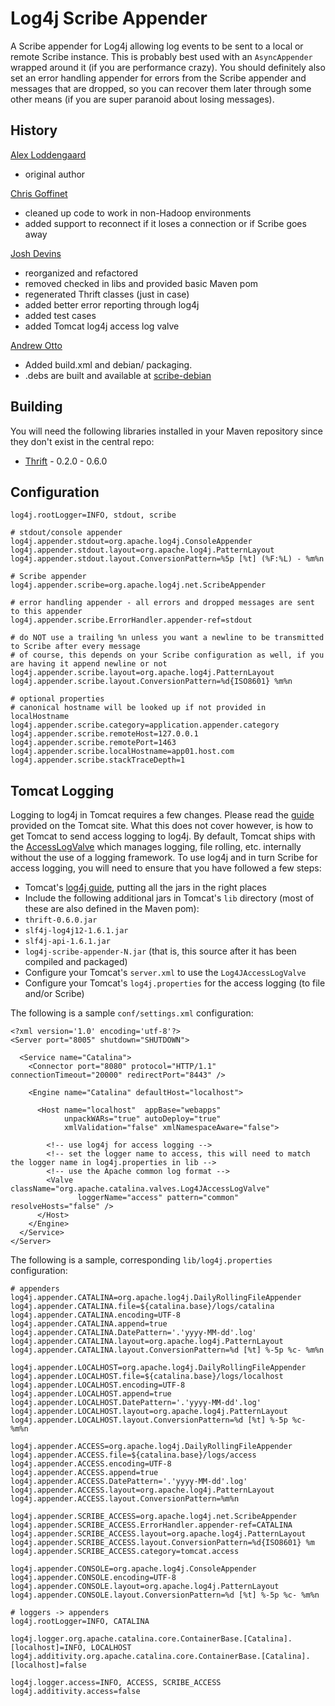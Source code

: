Log4j Scribe Appender
===

A Scribe appender for Log4j allowing log events to be sent to a local or remote Scribe instance. This is probably best used with an `AsyncAppender` wrapped around it (if you are performance crazy). You should definitely also set an error handling appender for errors from the Scribe appender and messages that are dropped, so you can recover them later through some other means (if you are super paranoid about losing messages).

History
---

[Alex Loddengaard](http://github.com/alexlod/scribe-log4j-appender)

 * original author

[Chris Goffinet](http://github.com/lenn0x/Scribe-log4j-Appender)

 * cleaned up code to work in non-Hadoop environments
 * added support to reconnect if it loses a connection or if Scribe goes away

[Josh Devins](http://github.com/joshdevins/Scribe-log4j-Appender)

 * reorganized and refactored
 * removed checked in libs and provided basic Maven pom
 * regenerated Thrift classes (just in case)
 * added better error reporting through log4j
 * added test cases
 * added Tomcat log4j access log valve
 
[Andrew Otto](https://github.com/wmf-analytics/log4j-scribe-appender)

 * Added build.xml and debian/ packaging.
 * .debs are built and available at [scribe-debian](https://github.com/wmf-analytics/scribe-debian)

Building
---

You will need the following libraries installed in your Maven repository since they don't exist in the central repo:

 * [Thrift](http://thrift.apache.org) - 0.2.0 - 0.6.0

Configuration
---

    log4j.rootLogger=INFO, stdout, scribe
	
    # stdout/console appender
    log4j.appender.stdout=org.apache.log4j.ConsoleAppender
    log4j.appender.stdout.layout=org.apache.log4j.PatternLayout
    log4j.appender.stdout.layout.ConversionPattern=%5p [%t] (%F:%L) - %m%n

    # Scribe appender
    log4j.appender.scribe=org.apache.log4j.net.ScribeAppender

    # error handling appender - all errors and dropped messages are sent to this appender
    log4j.appender.scribe.ErrorHandler.appender-ref=stdout

    # do NOT use a trailing %n unless you want a newline to be transmitted to Scribe after every message
    # of course, this depends on your Scribe configuration as well, if you are having it append newline or not
    log4j.appender.scribe.layout=org.apache.log4j.PatternLayout
    log4j.appender.scribe.layout.ConversionPattern=%d{ISO8601} %m%n

    # optional properties
    # canonical hostname will be looked up if not provided in localHostname
    log4j.appender.scribe.category=application.appender.category
    log4j.appender.scribe.remoteHost=127.0.0.1
    log4j.appender.scribe.remotePort=1463
    log4j.appender.scribe.localHostname=app01.host.com
    log4j.appender.scribe.stackTraceDepth=1

Tomcat Logging
---

Logging to log4j in Tomcat requires a few changes. Please read the [guide](http://tomcat.apache.org/tomcat-6.0-doc/logging.html#Using_Log4j) provided on the Tomcat site. What this does not cover however, is how to get Tomcat to send access logging to log4j. By default, Tomcat ships with the [AccessLogValve](http://tomcat.apache.org/tomcat-6.0-doc/config/valve.html#Access_Log_Valve) which manages logging, file rolling, etc. internally without the use of a logging framework. To use log4j and in turn Scribe for access logging, you will need to ensure that you have followed a few steps:

 * Tomcat's [log4j guide](http://tomcat.apache.org/tomcat-6.0-doc/logging.html#Using_Log4j), putting all the jars in the right places
 * Include the following additional jars in Tomcat's `lib` directory (most of these are also defined in the Maven pom):
  * `thrift-0.6.0.jar`
  * `slf4j-log4j12-1.6.1.jar`
  * `slf4j-api-1.6.1.jar`
  * `log4j-scribe-appender-N.jar` (that is, this source after it has been compiled and packaged)
 * Configure your Tomcat's `server.xml` to use the `Log4JAccessLogValve`
 * Configure your Tomcat's `log4j.properties` for the access logging (to file and/or Scribe)

The following is a sample `conf/settings.xml` configuration:

    <?xml version='1.0' encoding='utf-8'?>
    <Server port="8005" shutdown="SHUTDOWN">

      <Service name="Catalina">
        <Connector port="8080" protocol="HTTP/1.1" connectionTimeout="20000" redirectPort="8443" />

        <Engine name="Catalina" defaultHost="localhost">

          <Host name="localhost"  appBase="webapps"
                unpackWARs="true" autoDeploy="true"
                xmlValidation="false" xmlNamespaceAware="false">

            <!-- use log4j for access logging -->
            <!-- set the logger name to access, this will need to match the logger name in log4j.properties in lib -->
            <!-- use the Apache common log format -->
            <Valve className="org.apache.catalina.valves.Log4JAccessLogValve"
                   loggerName="access" pattern="common" resolveHosts="false" />
          </Host>
        </Engine>
      </Service>
    </Server>

The following is a sample, corresponding `lib/log4j.properties` configuration:

    # appenders
    log4j.appender.CATALINA=org.apache.log4j.DailyRollingFileAppender
    log4j.appender.CATALINA.file=${catalina.base}/logs/catalina
    log4j.appender.CATALINA.encoding=UTF-8
    log4j.appender.CATALINA.append=true
    log4j.appender.CATALINA.DatePattern='.'yyyy-MM-dd'.log'
    log4j.appender.CATALINA.layout=org.apache.log4j.PatternLayout
    log4j.appender.CATALINA.layout.ConversionPattern=%d [%t] %-5p %c- %m%n

    log4j.appender.LOCALHOST=org.apache.log4j.DailyRollingFileAppender
    log4j.appender.LOCALHOST.file=${catalina.base}/logs/localhost
    log4j.appender.LOCALHOST.encoding=UTF-8
    log4j.appender.LOCALHOST.append=true
    log4j.appender.LOCALHOST.DatePattern='.'yyyy-MM-dd'.log'
    log4j.appender.LOCALHOST.layout=org.apache.log4j.PatternLayout
    log4j.appender.LOCALHOST.layout.ConversionPattern=%d [%t] %-5p %c- %m%n

    log4j.appender.ACCESS=org.apache.log4j.DailyRollingFileAppender
    log4j.appender.ACCESS.file=${catalina.base}/logs/access
    log4j.appender.ACCESS.encoding=UTF-8
    log4j.appender.ACCESS.append=true
    log4j.appender.ACCESS.DatePattern='.'yyyy-MM-dd'.log'
    log4j.appender.ACCESS.layout=org.apache.log4j.PatternLayout
    log4j.appender.ACCESS.layout.ConversionPattern=%m%n

    log4j.appender.SCRIBE_ACCESS=org.apache.log4j.net.ScribeAppender
    log4j.appender.SCRIBE_ACCESS.ErrorHandler.appender-ref=CATALINA
    log4j.appender.SCRIBE_ACCESS.layout=org.apache.log4j.PatternLayout
    log4j.appender.SCRIBE_ACCESS.layout.ConversionPattern=%d{ISO8601} %m
    log4j.appender.SCRIBE_ACCESS.category=tomcat.access

    log4j.appender.CONSOLE=org.apache.log4j.ConsoleAppender
    log4j.appender.CONSOLE.encoding=UTF-8
    log4j.appender.CONSOLE.layout=org.apache.log4j.PatternLayout
    log4j.appender.CONSOLE.layout.ConversionPattern=%d [%t] %-5p %c- %m%n

    # loggers -> appenders
    log4j.rootLogger=INFO, CATALINA

    log4j.logger.org.apache.catalina.core.ContainerBase.[Catalina].[localhost]=INFO, LOCALHOST
    log4j.additivity.org.apache.catalina.core.ContainerBase.[Catalina].[localhost]=false

    log4j.logger.access=INFO, ACCESS, SCRIBE_ACCESS
    log4j.additivity.access=false
